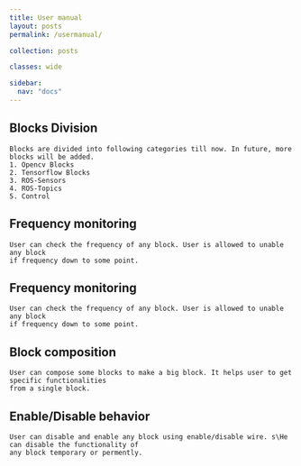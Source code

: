 ```yaml
---
title: User manual
layout: posts
permalink: /usermanual/

collection: posts

classes: wide

sidebar:
  nav: "docs"
---
```


## Blocks Division
    
    Blocks are divided into following categories till now. In future, more blocks will be added.
    1. Opencv Blocks
    2. Tensorflow Blocks
    3. ROS-Sensors 
    4. ROS-Topics
    5. Control
    
## Frequency monitoring
    
    User can check the frequency of any block. User is allowed to unable any block 
    if frequency down to some point.
    
## Frequency monitoring
    
    User can check the frequency of any block. User is allowed to unable any block 
    if frequency down to some point.
    
## Block composition
  
    User can compose some blocks to make a big block. It helps user to get specific functionalities
    from a single block.
    
## Enable/Disable behavior
    
    User can disable and enable any block using enable/disable wire. s\He can disable the functionality of
    any block temporary or permently.
    

